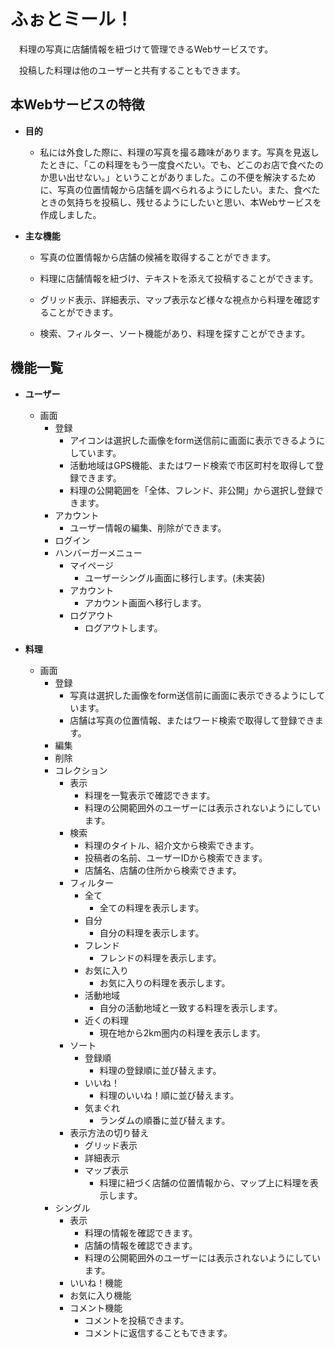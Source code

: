 # ふぉとミール！

　料理の写真に店舗情報を紐づけて管理できるWebサービスです。

　投稿した料理は他のユーザーと共有することもできます。

## 本Webサービスの特徴

- **目的**

    - 私には外食した際に、料理の写真を撮る趣味があります。写真を見返したときに、「この料理をもう一度食べたい。でも、どこのお店で食べたのか思い出せない。」ということがありました。この不便を解決するために、写真の位置情報から店舗を調べられるようにしたい。また、食べたときの気持ちを投稿し、残せるようにしたいと思い、本Webサービスを作成しました。

- **主な機能**

    - 写真の位置情報から店舗の候補を取得することができます。

    - 料理に店舗情報を紐づけ、テキストを添えて投稿することができます。

    - グリッド表示、詳細表示、マップ表示など様々な視点から料理を確認することができます。

    - 検索、フィルター、ソート機能があり、料理を探すことができます。

## 機能一覧

- **ユーザー**
   - 画面
     - 登録
       - アイコンは選択した画像をform送信前に画面に表示できるようにしています。
       - 活動地域はGPS機能、またはワード検索で市区町村を取得して登録できます。
       - 料理の公開範囲を「全体、フレンド、非公開」から選択し登録できます。
     - アカウント
       - ユーザー情報の編集、削除ができます。
     - ログイン
     - ハンバーガーメニュー
       - マイページ
         - ユーザーシングル画面に移行します。(未実装)
       - アカウント
         - アカウント画面へ移行します。
       - ログアウト
         - ログアウトします。

- **料理**
   - 画面
     - 登録
       - 写真は選択した画像をform送信前に画面に表示できるようにしています。
       - 店舗は写真の位置情報、またはワード検索で取得して登録できます。
     - 編集
     - 削除
     - コレクション
       - 表示
         - 料理を一覧表示で確認できます。
         - 料理の公開範囲外のユーザーには表示されないようにしています。
       - 検索
         - 料理のタイトル、紹介文から検索できます。
         - 投稿者の名前、ユーザーIDから検索できます。
         - 店舗名、店舗の住所から検索できます。
       - フィルター
         - 全て
           - 全ての料理を表示します。
         - 自分
           - 自分の料理を表示します。
         - フレンド
           - フレンドの料理を表示します。
         - お気に入り
           - お気に入りの料理を表示します。
         - 活動地域
           - 自分の活動地域と一致する料理を表示します。
         - 近くの料理
           - 現在地から2km圏内の料理を表示します。
       - ソート
         - 登録順
           - 料理の登録順に並び替えます。
         - いいね！
           - 料理のいいね！順に並び替えます。
         - 気まぐれ
           - ランダムの順番に並び替えます。
       - 表示方法の切り替え
         - グリッド表示
         - 詳細表示
         - マップ表示
           - 料理に紐づく店舗の位置情報から、マップ上に料理を表示します。
     - シングル
       - 表示
         - 料理の情報を確認できます。
         - 店舗の情報を確認できます。
         - 料理の公開範囲外のユーザーには表示されないようにしています。
       - いいね！機能
       - お気に入り機能
       - コメント機能
         - コメントを投稿できます。
         - コメントに返信することもできます。
